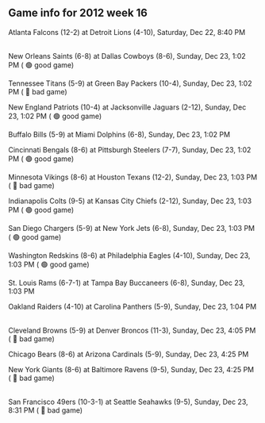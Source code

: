 ## Game info for 2012 week 16
Atlanta Falcons (12-2) at Detroit Lions (4-10), Saturday, Dec 22, 8:40 PM

<br/>New Orleans Saints (6-8) at Dallas Cowboys (8-6), Sunday, Dec 23, 1:02 PM (	:green_circle: good game)

Tennessee Titans (5-9) at Green Bay Packers (10-4), Sunday, Dec 23, 1:02 PM (	:red_circle: bad game)

New England Patriots (10-4) at Jacksonville Jaguars (2-12), Sunday, Dec 23, 1:02 PM (	:green_circle: good game)

Buffalo Bills (5-9) at Miami Dolphins (6-8), Sunday, Dec 23, 1:02 PM

Cincinnati Bengals (8-6) at Pittsburgh Steelers (7-7), Sunday, Dec 23, 1:02 PM (	:green_circle: good game)

Minnesota Vikings (8-6) at Houston Texans (12-2), Sunday, Dec 23, 1:03 PM (	:red_circle: bad game)

Indianapolis Colts (9-5) at Kansas City Chiefs (2-12), Sunday, Dec 23, 1:03 PM (	:green_circle: good game)

San Diego Chargers (5-9) at New York Jets (6-8), Sunday, Dec 23, 1:03 PM (	:green_circle: good game)

Washington Redskins (8-6) at Philadelphia Eagles (4-10), Sunday, Dec 23, 1:03 PM (	:green_circle: good game)

St. Louis Rams (6-7-1) at Tampa Bay Buccaneers (6-8), Sunday, Dec 23, 1:03 PM

Oakland Raiders (4-10) at Carolina Panthers (5-9), Sunday, Dec 23, 1:04 PM

<br/>Cleveland Browns (5-9) at Denver Broncos (11-3), Sunday, Dec 23, 4:05 PM (	:red_circle: bad game)

Chicago Bears (8-6) at Arizona Cardinals (5-9), Sunday, Dec 23, 4:25 PM

New York Giants (8-6) at Baltimore Ravens (9-5), Sunday, Dec 23, 4:25 PM (	:red_circle: bad game)

<br/>San Francisco 49ers (10-3-1) at Seattle Seahawks (9-5), Sunday, Dec 23, 8:31 PM (	:red_circle: bad game)

